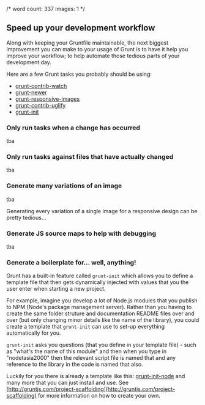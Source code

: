 /*
	word count: 337
	images: 1
*/

## Speed up your development workflow

Along with keeping your Gruntfile maintainable, the next biggest improvement you can make to your usage of Grunt is to have it help you improve your workflow; to help automate those tedious parts of your development day.

Here are a few Grunt tasks you probably should be using:

- [grunt-contrib-watch](https://github.com/gruntjs/grunt-contrib-watch)
- [grunt-newer](https://github.com/tschaub/grunt-newer)
- [grunt-responsive-images](https://github.com/andismith/grunt-responsive-images)
- [grunt-contrib-uglify](https://github.com/gruntjs/grunt-contrib-uglify)
- [grunt-init](http://gruntjs.com/project-scaffolding)

### Only run tasks when a change has occurred

tba

### Only run tasks against files that have actually changed

tba

### Generate many variations of an image

tba

Generating every variation of a single image for a responsive design can be pretty tedious...

### Generate JS source maps to help with debugging

tba

### Generate a boilerplate for... well, anything!

Grunt has a built-in feature called `grunt-init` which allows you to define a template file that then gets dynamically injected with values that you the user enter when starting a new project.

For example, imagine you develop a lot of Node.js modules that you publish to NPM (Node's package management server). Rather than you having to create the same folder struture and documentation README files over and over (but only changing minor details like the name of the library), you could create a template that `grunt-init` can use to set-up everything automatically for you. 

`grunt-init` asks you questions (that you define in your template file) - such as "what's the name of this module" and then when you type in "nodetasia2000" then the relevant script file is named that and any reference to the library in the code is named that also.

Luckily for you there is already a template like this: [grunt-init-node](https://github.com/gruntjs/grunt-init-node) and many more that you can just install and use. See [http://gruntjs.com/project-scaffolding](http://gruntjs.com/project-scaffolding) for more information on how to create your own.
